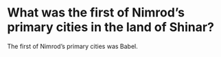 # What was the first of Nimrod’s primary cities in the land of Shinar?

The first of Nimrod’s primary cities was Babel.
